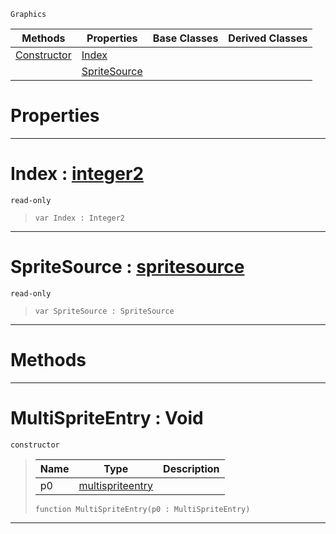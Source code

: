  `Graphics`

|Methods|Properties|Base Classes|Derived Classes|
|---|---|---|---|
|[ Constructor](https://github.com/zeroengineteam/ZeroDocs/code_reference/class_reference/multispriteentry.markdown#multispriteentry-void)|[ Index](https://github.com/zeroengineteam/ZeroDocs/code_reference/class_reference/multispriteentry.markdown#index-zero-engine-docume)| | |
| |[ SpriteSource](https://github.com/zeroengineteam/ZeroDocs/code_reference/class_reference/multispriteentry.markdown#spritesource-zero-engine)| | |


 #  Properties


---  
 #  Index : [integer2](https://github.com/zeroengineteam/ZeroDocs/code_reference/zilch_base_types/integer2.markdown)

 `read-only`

> 
> ``` lang=cpp, name=Zilch
> var Index : Integer2


---  
 #  SpriteSource : [spritesource](https://github.com/zeroengineteam/ZeroDocs/code_reference/class_reference/spritesource.markdown)

 `read-only`

> 
> ``` lang=cpp, name=Zilch
> var SpriteSource : SpriteSource


---  
 #  Methods


---  
 #  MultiSpriteEntry : Void

 `constructor`

> 
> |Name|Type|Description|
> |---|---|---|
> |p0|[multispriteentry](https://github.com/zeroengineteam/ZeroDocs/code_reference/class_reference/multispriteentry.markdown)| |
> ``` lang=cpp, name=Zilch
> function MultiSpriteEntry(p0 : MultiSpriteEntry)
> ``` 


---  
 

 